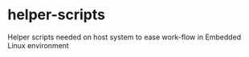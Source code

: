 # helper-scripts
Helper scripts needed on host system to ease work-flow in Embedded Linux environment  
